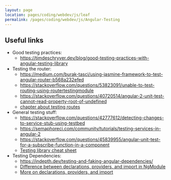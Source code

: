 ```yaml
---
layout: page
location: pages/coding/webdev/js/leaf
permalink: /pages/coding/webdev/js/Angular-Testing
---
```


## Useful links

- Good testing practices:
    - https://timdeschryver.dev/blog/good-testing-practices-with-angular-testing-library
- Testing the router:
    - https://medium.com/burak-tasci/using-jasmine-framework-to-test-angular-router-b568a232efed
    - https://stackoverflow.com/questions/53823091/unable-to-test-routing-using-routertestingmodule
    - https://stackoverflow.com/questions/40720514/angular-2-unit-test-cannot-read-property-root-of-undefined
    - [chapter about testing routes](https://livebook.manning.com/book/testing-angular-applications/chapter-7/)
- General testing stuff: 
    - https://stackoverflow.com/questions/42777612/detecting-changes-to-service-stub-using-testbed
    - https://semaphoreci.com/community/tutorials/testing-services-in-angular-2
    - https://stackoverflow.com/questions/45839955/angular-unit-test-for-a-subscribe-function-in-a-component
    - [Testing library cheat sheet](https://testing-library.com/docs/react-testing-library/cheatsheet)
- Testing Dependencies:
    - https://indepth.dev/testing-and-faking-angular-dependencies/
    - [Difference between declarations, providers, and import in NgModule](https://www.javapedia.net/Angular-basics/2191#:~:text=Difference%20between%20declarations%2C%20providers%2C%20and%20import%20in%20NgModule.,available%20in%20the%20current%20module.&text=Selectors%20of%20directives%2C%20components%20or,and%20values%20known%20to%20DI.)
    - [More on declarations, providers, and import](https://stackoverflow.com/questions/39062930/what-is-the-difference-between-declarations-providers-and-import-in-ngmodule)